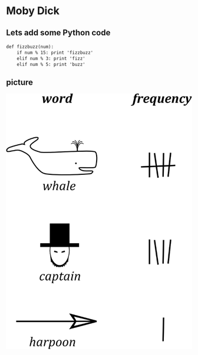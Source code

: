 # Moby Dick

## Lets add some Python code

    def fizzbuzz(num):
        if num % 15: print 'fizzbuzz'
        elif num % 3: print 'fizz'
        elif num % 5: print 'buzz'

## picture

![tick marks while counting words](mobydick.png "Counting words")

